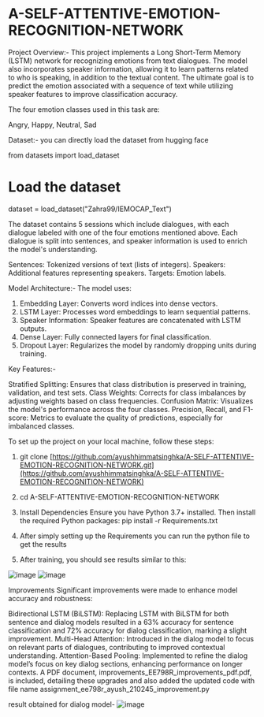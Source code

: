 # A-SELF-ATTENTIVE-EMOTION-RECOGNITION-NETWORK

Project Overview:-
This project implements a Long Short-Term Memory (LSTM) network for recognizing emotions from text dialogues. The model also incorporates speaker information, allowing it to learn patterns related to who is speaking, in addition to the textual content. The ultimate goal is to predict the emotion associated with a sequence of text while utilizing speaker features to improve classification accuracy.

The four emotion classes used in this task are:

Angry, 
Happy, 
Neutral, 
Sad


Dataset:-
you can directly load the dataset from hugging face 

from datasets import load_dataset
# Load the dataset
dataset = load_dataset("Zahra99/IEMOCAP_Text")

The dataset contains 5 sessions which include dialogues, with each dialogue labeled with one of the four emotions mentioned above. Each dialogue is split into sentences, and speaker information is used to enrich the model's understanding.

Sentences: Tokenized versions of text (lists of integers).
Speakers: Additional features representing speakers.
Targets: Emotion labels.


Model Architecture:-
The model uses:

1. Embedding Layer: Converts word indices into dense vectors.
2. LSTM Layer: Processes word embeddings to learn sequential patterns.
3. Speaker Information: Speaker features are concatenated with LSTM outputs.
4. Dense Layer: Fully connected layers for final classification.
5. Dropout Layer: Regularizes the model by randomly dropping units during training.


Key Features:-

Stratified Splitting: Ensures that class distribution is preserved in training, validation, and test sets.
Class Weights: Corrects for class imbalances by adjusting weights based on class frequencies.
Confusion Matrix: Visualizes the model's performance across the four classes.
Precision, Recall, and F1-score: Metrics to evaluate the quality of predictions, especially for imbalanced classes.



To set up the project on your local machine, follow these steps:

1. git clone [https://github.com/ayushhimmatsinghka/A-SELF-ATTENTIVE-EMOTION-RECOGNITION-NETWORK.git](https://github.com/ayushhimmatsinghka/A-SELF-ATTENTIVE-EMOTION-RECOGNITION-NETWORK)
2. cd A-SELF-ATTENTIVE-EMOTION-RECOGNITION-NETWORK


2. Install Dependencies
Ensure you have Python 3.7+ installed. Then install the required Python packages:
pip install -r Requirements.txt

1. After simply setting up the Requirements you can run the python file to get the results 
2. After training, you should see results similar to this:

![image](https://github.com/user-attachments/assets/000182a5-50e7-4e94-8664-412479b0c16e)
![image](https://github.com/user-attachments/assets/c39aa5bf-6fb4-4c67-9132-8d071db120f9)

Improvements
Significant improvements were made to enhance model accuracy and robustness:

Bidirectional LSTM (BiLSTM): Replacing LSTM with BiLSTM for both sentence and dialog models resulted in a 63% accuracy for sentence classification and 72% accuracy for dialog classification, marking a slight improvement.
Multi-Head Attention: Introduced in the dialog model to focus on relevant parts of dialogues, contributing to improved contextual understanding.
Attention-Based Pooling: Implemented to refine the dialog model’s focus on key dialog sections, enhancing performance on longer contexts.
A PDF document, improvements_EE798R_improvements_pdf.pdf, is included, detailing these upgrades and also added the updated code with file name assignment_ee798r_ayush_210245_improvement.py

result obtained for dialog model-
![image](https://github.com/user-attachments/assets/b3cd91ac-de07-4ff0-8e29-0b40ace3e1e9)



